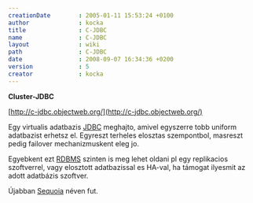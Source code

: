```yaml
---
creationDate        : 2005-01-11 15:53:24 +0100 
author              : kocka 
title               : C-JDBC 
name                : C-JDBC 
layout              : wiki 
path                : C-JDBC 
date                : 2008-09-07 16:34:36 +0200 
version             : 5 
creator             : kocka 
---
```

__Cluster-JDBC__

[http://c-jdbc.objectweb.org/](http://c-jdbc.objectweb.org/)

Egy virtualis adatbazis [JDBC](JDBC.html) meghajto, amivel egyszerre tobb uniform adatbazist erhetsz el. Egyreszt terheles elosztas szempontbol, masreszt pedig failover mechanizmuskent eleg jo.

Egyebkent ezt [RDBMS](RDBMS.html) szinten is meg lehet oldani pl egy replikacios szoftverrel, vagy elosztott adatbazissal es HA-val, ha támogat ilyesmit az adott adatbázis szoftver.

Újabban [Sequoia](Sequoia.html) néven fut.


